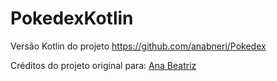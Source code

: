 # PokedexKotlin

Versão Kotlin do projeto https://github.com/anabneri/Pokedex

Créditos do projeto original para: [Ana Beatriz](https://github.com/anabneri)
